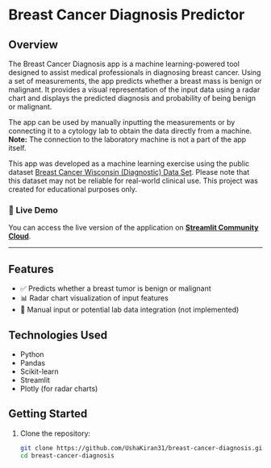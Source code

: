 # Breast Cancer Diagnosis Predictor

## Overview

The Breast Cancer Diagnosis app is a machine learning-powered tool designed to assist medical professionals in diagnosing breast cancer. Using a set of measurements, the app predicts whether a breast mass is benign or malignant. It provides a visual representation of the input data using a radar chart and displays the predicted diagnosis and probability of being benign or malignant.

The app can be used by manually inputting the measurements or by connecting it to a cytology lab to obtain the data directly from a machine. **Note:** The connection to the laboratory machine is not a part of the app itself.

This app was developed as a machine learning exercise using the public dataset [Breast Cancer Wisconsin (Diagnostic) Data Set](https://archive.ics.uci.edu/ml/datasets/Breast+Cancer+Wisconsin+(Diagnostic)). Please note that this dataset may not be reliable for real-world clinical use. This project was created for educational purposes only.

### 🚀 Live Demo

You can access the live version of the application on **[Streamlit Community Cloud]([https://streamlit.io/](https://app-breastcancer-predict.streamlit.app/))**.

---

## Features

- ✅ Predicts whether a breast tumor is benign or malignant
- 📊 Radar chart visualization of input features
- 🔢 Manual input or potential lab data integration (not implemented)

## Technologies Used

- Python
- Pandas
- Scikit-learn
- Streamlit
- Plotly (for radar charts)

## Getting Started

1. Clone the repository:
   ```bash
   git clone https://github.com/UshaKiran31/breast-cancer-diagnosis.git
   cd breast-cancer-diagnosis
